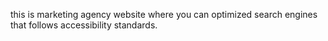  this is marketing agency website where you can optimized search engines that follows accessibility standards.
